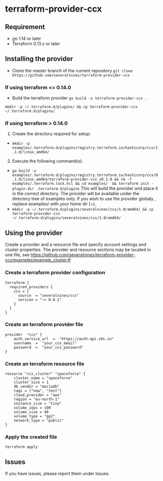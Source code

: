
# terraform-provider-ccx
## Requirement
- go 1.14 or later
- Terraform 0.13.x or later

## Installing the provider
 - Clone the master branch of the current repository
 `git clone https://github.com/severalnines/terraform-provider-ccx`
### If using terraform <= 0.14.0

 - Build the terraform provider
`go build -o terraform-provider-ccx .`

`mkdir -p ~/.terraform.d/plugins/ && cp terraform-provider-ccx ~/.terraform.d/plugins/`

### If using terraform > 0.14.0
1. Create the directory required for setup: 
- `mkdir -p examples/.terraform.d/plugins/registry.terraform.io/hashicorp/ccx/1.1.0/linux_amd64/`
2. Execute the following command(s): 
- `go build -o examples/.terraform.d/plugins/registry.terraform.io/hashicorp/ccx/0.1.0/linux_amd64/terraform-provider-ccx_v0.1.0 && rm -f examples/.terraform.lock.hcl && cd examples/  && terraform init -plugin-dir .terraform.d/plugins`
This will build the provider and place it in the correct directory. The provider will be available under the directory tree of examples only. If you wish to use the provider globaly , replace examples/ with your home dir (~).
- `mkdir -p ~/.terraform.d/plugins/severalnines/ccx/1.0/amd64/ && cp terraform-provider-ccx ~/.terraform.d/plugins/severalnines/ccx/1.0/amd64/`

## Using the provider

Create a provider and a resource file and specify account settings and cluster properties. The provider and resource sections may be located in one file, see https://github.com/severalnines/terraform-provider-ccx/examples/example_cluster.tf
### Create a terraform provider configuration
```
terraform {
  required_providers {
    ccx = {
      source  = "severalnines/ccx"
      version = "~> 0.0.1"
    }
  }
}
```
### Create an terraform provider file
```
provider  "ccx" {
	auth_service_url  =  "https://auth-api.s9s.io" 
	username  =  "your_ccx_email"
	password  =  "your_ccx_password"
}
```
### Create an terraform resource file
```
resource "ccx_cluster" "spaceforce" {
    cluster_name = "spaceforce"
    cluster_size = 1
    db_vendor = "mariadb"
    tags = ["new", "test"]
    cloud_provider = "aws"
    region = "eu-north-1"
    instance_size = "tiny"
    volume_iops = 100
    volume_size = 40
    volume_type = "gp2"
    network_type = "public"
}
```
### Apply the created file
`terraform apply`

## Issues
If you have issues, please report them under Issues.
